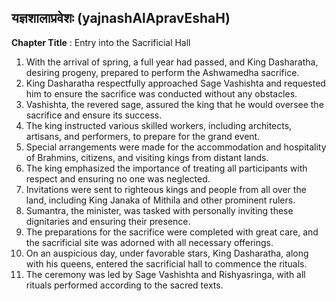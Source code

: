 ## यज्ञशालाप्रवेशः (yajnashAlApravEshaH)
**Chapter Title** : Entry into the Sacrificial Hall

1. With the arrival of spring, a full year had passed, and King Dasharatha, desiring progeny, prepared to perform the Ashwamedha sacrifice.
2. King Dasharatha respectfully approached Sage Vashishta and requested him to ensure the sacrifice was conducted without any obstacles.
3. Vashishta, the revered sage, assured the king that he would oversee the sacrifice and ensure its success.
4. The king instructed various skilled workers, including architects, artisans, and performers, to prepare for the grand event.
5. Special arrangements were made for the accommodation and hospitality of Brahmins, citizens, and visiting kings from distant lands.
6. The king emphasized the importance of treating all participants with respect and ensuring no one was neglected.
7. Invitations were sent to righteous kings and people from all over the land, including King Janaka of Mithila and other prominent rulers.
8. Sumantra, the minister, was tasked with personally inviting these dignitaries and ensuring their presence.
9. The preparations for the sacrifice were completed with great care, and the sacrificial site was adorned with all necessary offerings.
10. On an auspicious day, under favorable stars, King Dasharatha, along with his queens, entered the sacrificial hall to commence the rituals.
11. The ceremony was led by Sage Vashishta and Rishyasringa, with all rituals performed according to the sacred texts.